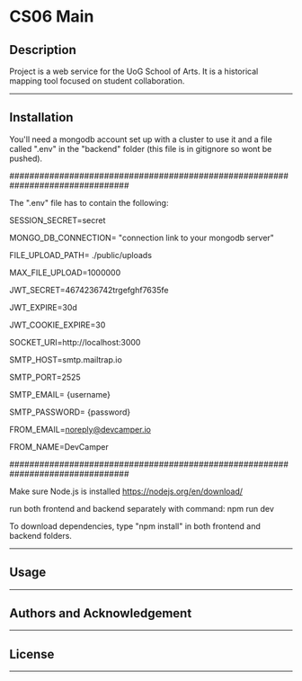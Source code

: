 # CS06 Main
## Description
>

Project is a web service for the UoG School of Arts. It is a historical mapping tool focused on student collaboration.

---
## Installation
>

You'll need a mongodb account set up with a cluster to use it and a file called ".env" in the "backend" folder (this file is in gitignore so wont be pushed).

 
################################################################################


The ".env" file has to contain the following:
 
 
SESSION_SECRET=secret


MONGO_DB_CONNECTION= "connection link to your mongodb server"



FILE_UPLOAD_PATH= ./public/uploads


MAX_FILE_UPLOAD=1000000



JWT_SECRET=4674236742trgefghf7635fe


JWT_EXPIRE=30d


JWT_COOKIE_EXPIRE=30



SOCKET_URI=http://localhost:3000



SMTP_HOST=smtp.mailtrap.io


SMTP_PORT=2525


SMTP_EMAIL= {username}


SMTP_PASSWORD= {password}


FROM_EMAIL=noreply@devcamper.io


FROM_NAME=DevCamper


################################################################################
 

Make sure Node.js is installed https://nodejs.org/en/download/

 
 

run both frontend and backend separately with command: npm run dev


 


To download dependencies, type "npm install" in both frontend and backend folders.


---
## Usage
>
---
## Authors and Acknowledgement
>
---
## License
>
---
